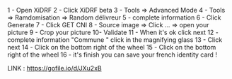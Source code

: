 1 - Open XiDRF
2 - Click XiDRF beta
3 - Tools => Advanced Mode
4 - Tools => Ramdomisation => Random délivreur
5 - complete information
6 - Click Generate
7 - Click GET CNI
8 - Source image => Click ... => open your picture
9 - Crop your picture
10- Validate
11 - When it's ok click next
12 - complete information "Commune " click in the magnifying glass 
13 - Click next
14 - Click on the bottom right of the wheel
15 - Click on the bottom right of the wheel
16 - it's finish you can save your french identity card ! 

LINK : https://gofile.io/d/JXu2xB
